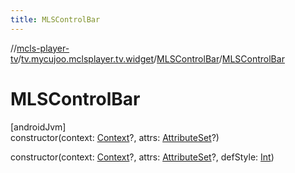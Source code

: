 ```yaml
---
title: MLSControlBar
---
```

//[mcls-player-tv](../../../index.html)/[tv.mycujoo.mclsplayer.tv.widget](../index.html)/[MLSControlBar](index.html)/[MLSControlBar](-m-l-s-control-bar.html)



# MLSControlBar



[androidJvm]\
constructor(context: [Context](https://developer.android.com/reference/kotlin/android/content/Context.html)?, attrs: [AttributeSet](https://developer.android.com/reference/kotlin/android/util/AttributeSet.html)?)

constructor(context: [Context](https://developer.android.com/reference/kotlin/android/content/Context.html)?, attrs: [AttributeSet](https://developer.android.com/reference/kotlin/android/util/AttributeSet.html)?, defStyle: [Int](https://kotlinlang.org/api/latest/jvm/stdlib/kotlin/-int/index.html))




